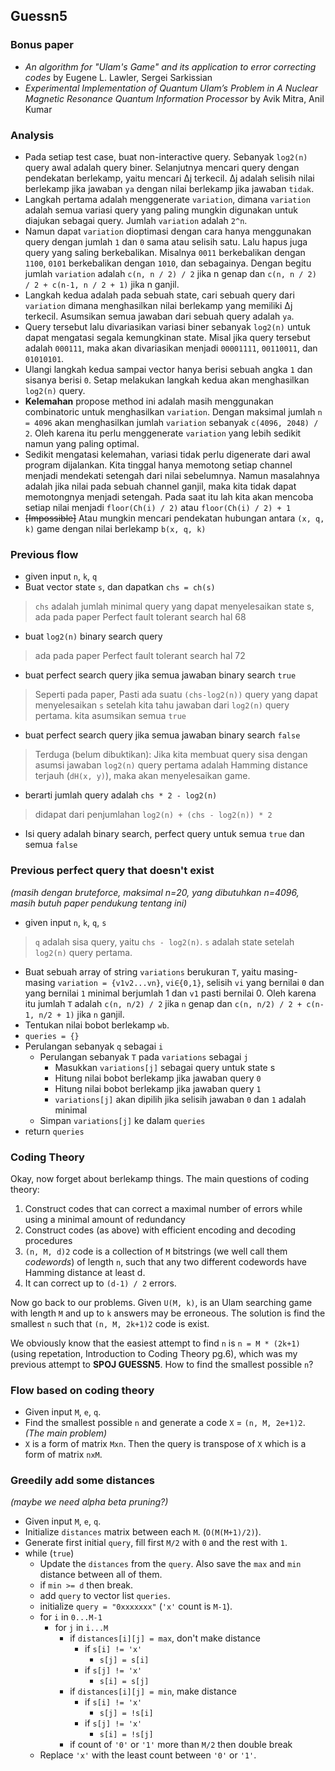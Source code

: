 ## Guessn5

### Bonus paper

- _An algorithm for "Ulam's Game" and its application to error correcting codes_ by Eugene L. Lawler, Sergei Sarkissian
- _Experimental Implementation of Quantum Ulam’s Problem in A Nuclear Magnetic Resonance Quantum Information Processor_ by Avik Mitra, Anil Kumar

### Analysis

- Pada setiap test case, buat non-interactive query. Sebanyak `log2(n)` query awal adalah query biner. Selanjutnya mencari query dengan pendekatan berlekamp, yaitu mencari Δj terkecil. Δj adalah selisih nilai berlekamp jika jawaban `ya` dengan nilai berlekamp jika jawaban `tidak`.
- Langkah pertama adalah menggenerate `variation`, dimana `variation` adalah semua variasi query yang paling mungkin digunakan untuk diajukan sebagai query. Jumlah `variation` adalah `2^n`.
- Namun dapat `variation` dioptimasi dengan cara hanya menggunakan query dengan jumlah `1` dan `0` sama atau selisih satu. Lalu hapus juga query yang saling berkebalikan. Misalnya `0011` berkebalikan dengan `1100`, `0101` berkebalikan dengan `1010`, dan sebagainya. Dengan begitu jumlah `variation` adalah `c(n, n / 2) / 2` jika n genap dan `c(n, n / 2) / 2 + c(n-1, n / 2 + 1)` jika n ganjil.
- Langkah kedua adalah pada sebuah state, cari sebuah query dari `variation` dimana menghasilkan nilai berlekamp yang memiliki Δj terkecil. Asumsikan semua jawaban dari sebuah query adalah `ya`.
- Query tersebut lalu divariasikan variasi biner sebanyak `log2(n)` untuk dapat mengatasi segala kemungkinan state. Misal jika query tersebut adalah `000111`, maka akan divariasikan menjadi `00001111`, `00110011`, dan `01010101`.
- Ulangi langkah kedua sampai vector hanya berisi sebuah angka `1` dan sisanya berisi `0`. Setap melakukan langkah kedua akan menghasilkan `log2(n)` query.
- **Kelemahan** propose method ini adalah masih menggunakan combinatoric untuk menghasilkan `variation`. Dengan maksimal jumlah `n = 4096` akan menghasilkan jumlah `variation` sebanyak `c(4096, 2048) / 2`. Oleh karena itu perlu menggenerate `variation` yang lebih sedikit namun yang paling optimal.
- Sedikit mengatasi kelemahan, variasi tidak perlu digenerate dari awal program dijalankan. Kita tinggal hanya memotong setiap channel menjadi mendekati setengah dari nilai sebelumnya. Namun masalahnya adalah jika nilai pada sebuah channel ganjil, maka kita tidak dapat memotongnya menjadi setengah. Pada saat itu lah kita akan mencoba setiap nilai menjadi `floor(Ch(i) / 2)` atau `floor(Ch(i) / 2) + 1`
- ~~[Impossible]~~ Atau mungkin mencari pendekatan hubungan antara `(x, q, k)` game dengan nilai berlekamp `b(x, q, k)`

### Previous flow

 - given input `n`, `k`, `q`
 - Buat vector state `s`, dan dapatkan `chs = ch(s)`
 > `chs` adalah jumlah minimal query yang dapat menyelesaikan state s, ada pada paper Perfect fault tolerant search hal 68
 - buat `log2(n)` binary search query
 > ada pada paper Perfect fault tolerant search hal 72
 - buat perfect search query jika semua jawaban binary search `true`
 > Seperti pada paper, Pasti ada suatu `(chs-log2(n))` query yang dapat menyelesaikan `s` setelah kita tahu jawaban dari `log2(n)` query pertama. kita asumsikan semua `true`
 - buat perfect search query jika semua jawaban binary search `false`
 > Terduga (belum dibuktikan): Jika kita membuat query sisa dengan asumsi jawaban `log2(n)` query pertama adalah Hamming distance terjauh (`dH(x, y)`), maka akan menyelesaikan game.
 - berarti jumlah query adalah `chs * 2 - log2(n)`
 > didapat dari penjumlahan `log2(n) + (chs - log2(n)) * 2`
 - Isi query adalah binary search, perfect query untuk semua `true` dan semua `false`

### Previous perfect query that doesn't exist

_(masih dengan bruteforce, maksimal n=20, yang dibutuhkan n=4096, masih butuh paper pendukung tentang ini)_

 - given input `n`, `k`, `q`, `s`
 > `q` adalah sisa query, yaitu `chs - log2(n)`. `s` adalah state setelah `log2(n)` query pertama.
 - Buat sebuah array of string `variations` berukuran `T`, yaitu masing-masing `variation = {v1v2...vn}`, `vi∈{0,1}`, selisih `vi` yang bernilai `0` dan yang bernilai `1` minimal berjumlah 1 dan `v1` pasti bernilai 0. Oleh karena itu jumlah `T` adalah `c(n, n/2) / 2` jika `n` genap dan `c(n, n/2) / 2 + c(n-1, n/2 + 1)` jika `n` ganjil.
 - Tentukan nilai bobot berlekamp `wb`.
 - `queries = {}`
 - Perulangan sebanyak `q` sebagai `i`
     + Perulangan sebanyak `T` pada `variations` sebagai `j`
         * Masukkan `variations[j]` sebagai query untuk state s
         * Hitung nilai bobot berlekamp jika jawaban query `0`
         * Hitung nilai bobot berlekamp jika jawaban query `1`
         * `variations[j]` akan dipilih jika selisih jawaban `0` dan `1` adalah minimal
     + Simpan `variations[j]` ke dalam `queries`
 - return `queries`

### Coding Theory

Okay, now forget about berlekamp things. The main questions of coding theory:
1. Construct codes that can correct a maximal number of errors while using a minimal amount of redundancy
2. Construct codes (as above) with efficient encoding and decoding procedures
3. `(n, M, d)2` code is a collection of `M` bitstrings (we well call them _codewords_) of length `n`, such that any two different codewords have Hamming distance at least d.
4. It can correct up to `(d-1) / 2` errors.

Now go back to our problems. Given `U(M, k)`, is an Ulam searching game with length `M` and up to `k` answers may be erroneous. The solution is find the smallest `n` such that `(n, M, 2k+1)2` code is exist.

We obviously know that the easiest attempt to find `n` is `n = M * (2k+1)` (using repetation, Introduction to Coding Theory pg.6), which was my previous attempt to **SPOJ GUESSN5**. How to find the smallest possible `n`?

### Flow based on coding theory

 - Given input `M`, `e`, `q`.
 - Find the smallest possible `n` and generate a code `X` = `(n, M, 2e+1)2`. _(The main problem)_
 - `X` is a form of matrix `Mxn`. Then the query is transpose of `X` which is a form of matrix `nxM`.

### Greedily add some distances
_(maybe we need alpha beta pruning?)_
 - Given input `M`, `e`, `q`.
 - Initialize `distances` matrix between each `M`. (`O(M(M+1)/2)`).
 - Generate first initial `query`, fill first `M/2` with `0` and the rest with `1`.
 - while (`true`)
     + Update the `distances` from the `query`. Also save the `max` and `min` distance between all of them.
     + if `min >= d` then break.
     + add `query` to vector list `queries`.
     + initialize `query = "0xxxxxxx"` (`'x'` count is `M-1`).
     + for `i` in `0...M-1`
         * for `j` in `i...M`
             - if `distances[i][j] = max`, don't make distance
                 + if `s[i] != 'x'`
                     * `s[j] = s[i]`
                 + if `s[j] != 'x'`
                     * `s[i] = s[j]`
             - if `distances[i][j] = min`, make distance
                 + if `s[i] != 'x'`
                     * `s[j] = !s[i]`
                 + if `s[j] != 'x'`
                     * `s[i] = !s[j]`
             - if count of `'0'` or `'1'` more than `M/2` then double break
     + Replace `'x'` with the least count between `'0'` or `'1'`.